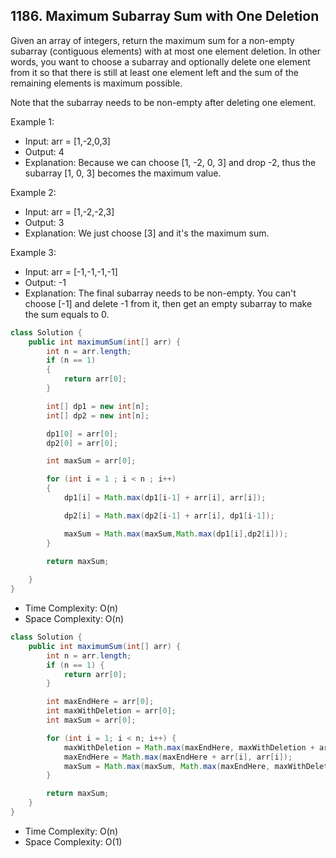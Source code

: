 ## 1186. Maximum Subarray Sum with One Deletion

Given an array of integers, return the maximum sum for a non-empty subarray (contiguous elements) with at most one element deletion. In other words, you want to choose a subarray and optionally delete one element from it so that there is still at least one element left and the sum of the remaining elements is maximum possible.

Note that the subarray needs to be non-empty after deleting one element.

Example 1:

* Input: arr = [1,-2,0,3]
* Output: 4
* Explanation: Because we can choose [1, -2, 0, 3] and drop -2, thus the subarray [1, 0, 3] becomes the maximum value.

Example 2:

* Input: arr = [1,-2,-2,3]
* Output: 3
* Explanation: We just choose [3] and it's the maximum sum.

Example 3:

* Input: arr = [-1,-1,-1,-1]
* Output: -1
* Explanation: The final subarray needs to be non-empty. You can't choose [-1] and delete -1 from it, then get an empty subarray to make the sum equals to 0.
```JAVA
class Solution {
    public int maximumSum(int[] arr) {
        int n = arr.length;
        if (n == 1)
        {
            return arr[0];
        }

        int[] dp1 = new int[n];
        int[] dp2 = new int[n];

        dp1[0] = arr[0];
        dp2[0] = arr[0];

        int maxSum = arr[0];

        for (int i = 1 ; i < n ; i++)
        {
            dp1[i] = Math.max(dp1[i-1] + arr[i], arr[i]);

            dp2[i] = Math.max(dp2[i-1] + arr[i], dp1[i-1]);

            maxSum = Math.max(maxSum,Math.max(dp1[i],dp2[i]));
        }

        return maxSum;
        
    }
}
```
* Time Complexity: O(n)
* Space Complexity: O(n)



```JAVA
class Solution {
    public int maximumSum(int[] arr) {
        int n = arr.length;
        if (n == 1) {
            return arr[0];
        }

        int maxEndHere = arr[0];
        int maxWithDeletion = arr[0];
        int maxSum = arr[0];

        for (int i = 1; i < n; i++) {
            maxWithDeletion = Math.max(maxEndHere, maxWithDeletion + arr[i]);
            maxEndHere = Math.max(maxEndHere + arr[i], arr[i]);
            maxSum = Math.max(maxSum, Math.max(maxEndHere, maxWithDeletion));
        }

        return maxSum;
    }
}
```

* Time Complexity: O(n)
* Space Complexity: O(1)